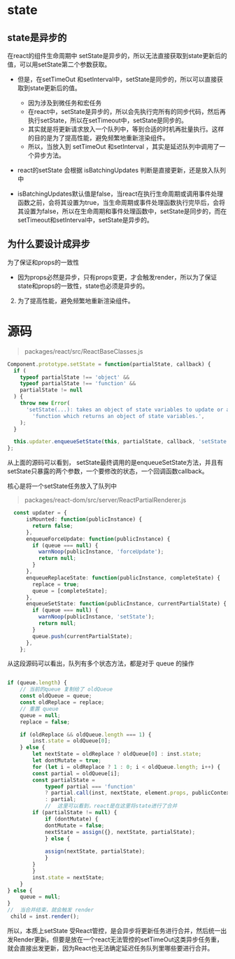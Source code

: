 # state

## state是异步的
在react的组件生命周期中 setState是异步的，所以无法直接获取到state更新后的值，可以用setState第二个参数获取。

* 但是，在setTimeOut 和setInterval中，setState是同步的，所以可以直接获取到state更新后的值。
    * 因为涉及到微任务和宏任务
    * 在react中，setState是异步的，所以会先执行完所有的同步代码，然后再执行setState，所以在setTimeout中，setState是同步的。
    * 其实就是将更新请求放入一个队列中，等到合适的时机再批量执行。这样的目的是为了提高性能，避免频繁地重新渲染组件。
    * 所以，当放入到 setTimeOut 和setInterval ，其实是延迟队列中调用了一个异步方法。


* react的setState 会根据 isBatchingUpdates 判断是直接更新，还是放入队列中
* isBatchingUpdates默认值是false，当react在执行生命周期或调用事件处理函数之前，会将其设置为true，当生命周期或事件处理函数执行完毕后，会将其设置为false，所以在生命周期和事件处理函数中，setState是同步的，而在setTimeout和setInterval中，setState是异步的。


## 为什么要设计成异步
为了保证和props的一致性

* 因为props必然是异步，只有props变更，才会触发render，所以为了保证state和props的一致性，state也必须是异步的。

2. 为了提高性能，避免频繁地重新渲染组件。

# 源码

> packages/react/src/ReactBaseClasses.js


```ts
Component.prototype.setState = function(partialState, callback) {
  if (
    typeof partialState !== 'object' &&
    typeof partialState !== 'function' &&
    partialState != null
  ) {
    throw new Error(
      'setState(...): takes an object of state variables to update or a ' +
        'function which returns an object of state variables.',
    );
  }

  this.updater.enqueueSetState(this, partialState, callback, 'setState');
};

```
从上面的源码可以看到， setState最终调用的是enqueueSetState方法，并且有setState只暴露的两个参数，一个要修改的状态，一个回调函数callback。

核心是将一个setState任务放入了队列中


> packages/react-dom/src/server/ReactPartialRenderer.js

```ts
  const updater = {
      isMounted: function(publicInstance) {
        return false;
      },
      enqueueForceUpdate: function(publicInstance) {
        if (queue === null) {
          warnNoop(publicInstance, 'forceUpdate');
          return null;
        }
      },
      enqueueReplaceState: function(publicInstance, completeState) {
        replace = true;
        queue = [completeState];
      },
      enqueueSetState: function(publicInstance, currentPartialState) {
        if (queue === null) {
          warnNoop(publicInstance, 'setState');
          return null;
        }
        queue.push(currentPartialState);
      },
    };

```
从这段源码可以看出，队列有多个状态方法，都是对于 queue 的操作


```ts

if (queue.length) {
    // 当前的queue 复制给了 oldQueue
    const oldQueue = queue;
    const oldReplace = replace;
    // 重置 queue
    queue = null;
    replace = false;

    if (oldReplace && oldQueue.length === 1) {
        inst.state = oldQueue[0];
    } else {
        let nextState = oldReplace ? oldQueue[0] : inst.state;
        let dontMutate = true;
        for (let i = oldReplace ? 1 : 0; i < oldQueue.length; i++) {
        const partial = oldQueue[i];
        const partialState =
            typeof partial === 'function'
            ? partial.call(inst, nextState, element.props, publicContext)
            : partial;
            //  这里可以看到，react是在这里将state进行了合并
        if (partialState != null) {
            if (dontMutate) {
            dontMutate = false;
            nextState = assign({}, nextState, partialState);
            } else {
                
            assign(nextState, partialState);
            }
        }
        }
        inst.state = nextState;
    }
} else {
    queue = null;
}
//  当合并结束，就会触发 render
 child = inst.render();
```

所以，本质上setState 受React管控，是会异步将更新任务进行合并，然后统一出发Render更新。但要是放在一个react无法管控的setTimeOut这类异步任务重，就会直接出发更新，因为React也无法确定延迟任务队列里哪些要进行合并。
